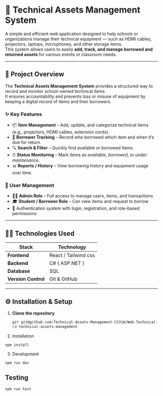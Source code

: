 # 🧰 Technical Assets Management System

A simple and efficient web application designed to help schools or organizations manage their technical equipment — such as HDMI cables, projectors, laptops, microphones, and other storage items.  
This system allows users to easily **add, track, and manage borrowed and returned assets** for various events or classroom needs.

---

## 🎯 Project Overview

The **Technical Assets Management System** provides a structured way to record and monitor school-owned technical items.  
It ensures accountability and prevents loss or misuse of equipment by keeping a digital record of items and their borrowers.

### ✨ Key Features
- 📦 **Item Management** – Add, update, and categorize technical items (e.g., projectors, HDMI cables, extension cords).
- 👥 **Borrower Tracking** – Record who borrowed which item and when it’s due for return.
- 🔍 **Search & Filter** – Quickly find available or borrowed items.
- ⏰ **Status Monitoring** – Mark items as *available*, *borrowed*, or *under maintenance*.
- 📊 **Reports / History** – View borrowing history and equipment usage over time.

### 👥 User Management
- 🧑‍💼 **Admin Role** – Full access to manage users, items, and transactions  
- 🎓 **Student / Borrower Role** – Can view items and request to borrow  
- 🔐 Authentication system with login, registration, and role-based permissions

---

## 🧑‍💻 Technologies Used

| Stack | Technology |
|--------|-------------|
| **Frontend** | React / Tailwind css
| **Backend** | C# ( ASP.NET )
| **Database** | SQL
| **Version Control** | Git & GitHub |

---

## ⚙️ Installation & Setup

1. **Clone the repository**
   ```bash
   git git@github.com:Technical-Assets-Management-CS31A/Web-Technical-Management.git
   cd technical-assets-management


2. Installation

```text
npm install

```

3. Development

```text
npm run dev
```
## Testing

```text
npm run test
